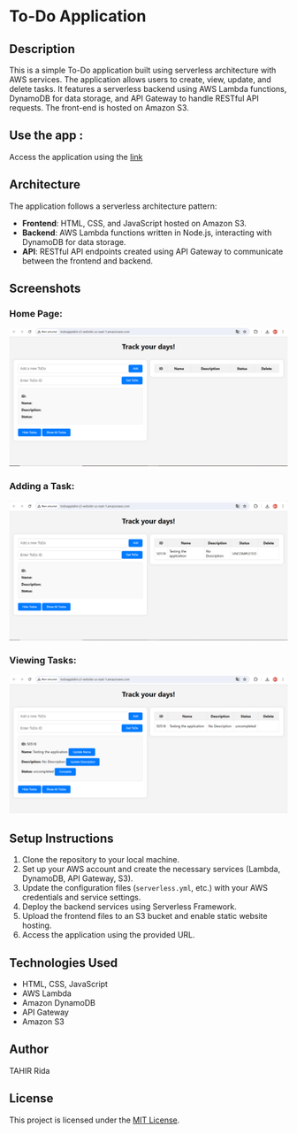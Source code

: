 # To-Do Application

## Description
This is a simple To-Do application built using serverless architecture with AWS services. The application allows users to create, view, update, and delete tasks. It features a serverless backend using AWS Lambda functions, DynamoDB for data storage, and API Gateway to handle RESTful API requests. The front-end is hosted on Amazon S3.
## Use the app :
Access the application using the [link](http://todoapptahir.s3-website-us-east-1.amazonaws.com/)

## Architecture
The application follows a serverless architecture pattern:
- **Frontend**: HTML, CSS, and JavaScript hosted on Amazon S3.
- **Backend**: AWS Lambda functions written in Node.js, interacting with DynamoDB for data storage.
- **API**: RESTful API endpoints created using API Gateway to communicate between the frontend and backend.

## Screenshots

### Home Page:
![Home Page](main.png)

### Adding a Task:
![Adding a Task](Add.png)

### Viewing Tasks:
![Viewing Tasks](Consult.png)

## Setup Instructions
1. Clone the repository to your local machine.
2. Set up your AWS account and create the necessary services (Lambda, DynamoDB, API Gateway, S3).
3. Update the configuration files (`serverless.yml`, etc.) with your AWS credentials and service settings.
4. Deploy the backend services using Serverless Framework.
5. Upload the frontend files to an S3 bucket and enable static website hosting.
6. Access the application using the provided URL.

## Technologies Used
- HTML, CSS, JavaScript
- AWS Lambda
- Amazon DynamoDB
- API Gateway
- Amazon S3

## Author
TAHIR Rida

## License
This project is licensed under the [MIT License](LICENSE).

